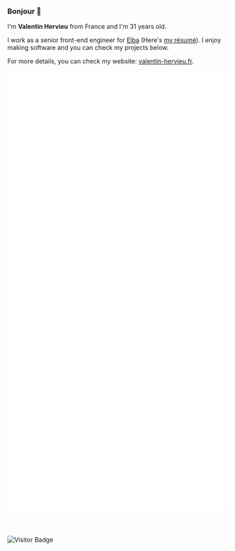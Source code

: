 ### Bonjour 👋

<p>I'm <strong>Valentin Hervieu</strong> from France and I'm 31 years old.</p><p>I work as a senior front-end engineer for <a href="https://elba.security" target="_blank" rel="noopener noreferrer">Elba</a> (Here's <a href="https://www.linkedin.com/in/valentin-hervieu/" target="_blank" rel="noopener noreferrer">my résumé</a>). I enjoy making software and you can check my projects below.</p>

For more details, you can check my website: [valentin-hervieu.fr](https://valentin-hervieu.fr).

<div style="display: flex;flex-direction: column;flex-wrap: nowrap;justify-content: flex-start;align-items: center;align-content: stretch">
  <img src="./stats.svg" style="width:100%;max-width:800px; margin-bottom:45px;" />
</div>

![Visitor Badge](https://visitor-badge.laobi.icu/badge?page_id=valentinh)
